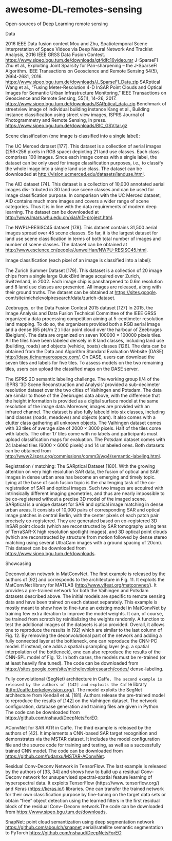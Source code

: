 # awesome-DL-remotes-sensing

Open-sources of  Deep Learning remote sensing

Data

2016 IEEE Data fusion context 
Mou and Zhu, Spatiotemporal Scene Interpretation of Space Videos via Deep Neural Network And Tracklet Analysis, 2016 IEEE GRSS Data Fusion Contest. https://www.sipeo.bgu.tum.de/downloads/gt4dfc16video.rar
J-SparseFI 
Zhu et al., Exploiting Joint Sparsity for Pan-sharpening – the J-SparseFI Algorithm. IEEE Transactions on Geoscience and Remote Sensing 54(5), 2664-2681, 2016. https://www.sipeo.bgu.tum.de/downloads/J_SparseFI_Data.zip
SARptical 
Wang et al., “Fusing Meter-Resolution 4-D InSAR Point Clouds and Optical Images for Semantic Urban Infrastructure Monitoring,” IEEE Transactions on Geoscience and Remote Sensing, 55(1), 14–26, 2017. https://www.sipeo.bgu.tum.de/downloads/SARptical_data.zip
Benchmark of streetview image of individual building instance 
Kang et al., Building instance classification using street view images, ISPRS Journal of Photogrammetry and Remote Sensing, in press. 
https://www.sipeo.bgu.tum.de/downloads/BIC_GSV.tar.gz



 
Scene classiﬁcation (one image is classiﬁed into a single label):
 
The UC Merced dataset [177]. This dataset is a collection of aerial images (256×256 pixels
in RGB space) depicting 21 land use classes. Each class comprises 100 images. Since each
image comes with a single label, the dataset can be only used for image classiﬁcation
purposes, i.e., to classify the whole image into a single land use class. The dataset can be
downloaded at http://vision.ucmerced.edu/datasets/landuse.html.

The AID dataset [74]. This dataset is a collection of 10,000 annotated aerial images dis-
tributed in 30 land use scene classes and can be used for image classiﬁcation purpose. In
comparison with the UC Merced dataset, AID contains much more images and covers a
wider range of scene categories. Thus it is in line with the data requirements of modern deep
learning. The dataset can be downloaded at http://www.lmars.whu.edu.cn/xia/AID-project.html.

The NWPU-RESISC45 dataset [178]. This dataset contains 31,500 aerial images spread over
45 scene classes. So far, it is the largest dataset for land use scene classiﬁcation in terms
of both total number of images and number of scene classes. The dataset can be obtained
at http://www.escience.cn/people/JunweiHan/NWPU-RESISC45.html.

 Image classiﬁcation (each pixel of an image is classiﬁed into a label):
 
 The Zurich Summer Dataset [179]. This dataset is a collection of 20 image chips from a
single large QuickBird image acquired over Zurich, Switzerland, in 2002. Each image chip
is pansharpened to 0.6m resolution and 8 land use classes are presented. All images are
released, along with their ground truths. The dataset can be obtained at https://sites.google.
com/site/michelevolpiresearch/data/zurich-dataset.

Zeebruges, or the Data Fusion Contest 2015 dataset [127] In 2015, the Image Analysis
and Data Fusion Technical Committee of the IEEE GRSS organized a data processing
competition aiming at 5-centimeter resolution land mapping. To do so, the organizers
provided both a RGB aerial image and a dense (65 pts/m 2 ) lidar point cloud over the
harbour of Zeebruges (Belgium). The data are organized on seven 100000 × 100000 pixels
tiles. All the tiles have been labeled densely in 8 land classes, including land use (building,
roads) and objects (vehicle, boats) classes [126]. The data can be obtained from the Data
and Algorithm Standard Evaluation Website (DASE) http://dase.ticinumaerospace.com/. On
DASE, users can download the seven tiles and labels for ﬁve tiles. To assess models on the
two remaining tiles, users can upload the classiﬁed maps on the DASE server.

The ISPRS 2D semantic labeling challenge. The working group II/4 of the ISPRS ‘3D
Scene Reconstruction and Analysis’ provided a sub-decimeter resolution dataset over the
two cities of Vaihingen and Potsdam. The data are similar to those of the Zeebruges data
above, with the difference that the height information is provided as a digital surface model
at the same resolution of the image data. Moreover, images are provided with an infrared
channel. The dataset is also fully labeeld into six classes, including land classes (roads,
meadows) and objects (cars). It also comes with a clutter class gathering all unknown
objects. The Vaihingen dataset comes with 33 tiles of average size of 2000 × 3000 pixels.
Half of the tiles come with labels. The other 17 tiles come with no labels and participants
must upload classiﬁcation maps for evaluation. The Potsdam dataset comes with 24 labeled
tiles (6000 × 6000 pixels) and 14 unlabeled ones. Both datasets can be obtained from
http://www2.isprs.org/commissions/comm3/wg4/semantic-labeling.html.

Registration / matching:
The SARptical Dataset [180]. With the growing attention on very high resolution SAR
data, the fusion of optical and SAR images in dense urban area has become an emerging
and timely topic. Lying at the base of such fusion topic is the challenging task of the co-
registration of SAR and optical images. Such two images are acquired with intrinsically
different imaging geometries, and thus are nearly impossible to be co-registered without a
precise 3D model of the imaged scene. SARptical is a unique dataset for SAR and optical
image matching in dense urban areas. It consists of 10,000 pairs of corresponding SAR and
optical image patches in central Berlin, with the center pixels of each patch pair precisely
co-registered. They are generated based on co-registered 3D InSAR point clouds (which
are reconstructed by SAR tomography using tens of TerraSAR-X high resolution spotlight
images), and 3D optical point clouds (which are reconstructed by structure from motion
followed by dense stereo matching using several UltraCam images with a ground spacing
of 20cm). This dataset can be downloaded from https://www.sipeo.bgu.tum.de/downloads.

Showcasing

Deconvolution network in MatConvNet. The ﬁrst example is released by the authors of [92]
and corresponds to the architecture in Fig. 11. It exploits the MatConvNet library for
MATLAB (http://www.vlfeat.org/matconvnet/). It provides a pre-trained network for both
the Vaihingen and Potsdam datasets described above. The initial models are speciﬁc to
remote sensing data and have been trained on each dataset separately. This example is
mostly meant to show how to ﬁne-tune an existing model in MatConvNet by training few
extra iteration to improve the model weights. It can, of course, be trained from scratch by
reinitializing the weights randomly. A function to test the additional images of the datasets
is also provided. Overall, it allows one to reproduce the results in [92] which are similar
to the last column of Fig. 12. By removing the deconvolutional part of the network and
adding a fully connected layer at the bottleneck, one can reproduce the CNN-PC model. If
instead, one adds a spatial upsampling layer (e.g. a spatial interpolation of the bottleneck),
one can also reproduce the results of the CNN-SPL model of Fig. 12. In both cases, the
models must be re-trained (or at least heavily ﬁne tuned).
The code can be downloaded from https://sites.google.com/site/michelevolpiresearch/codes/
dense-labeling.

 Fully convolutional (SegNet) architecture in Caff`e. The second example is released by the
authors of [142] and exploits the Caff`e library (http://caffe.berkeleyvision.org/). The model
exploits the SegNet architecture from Kendall et al. [181]. Authors release the pre-trained
model to reproduce the results of [142] on the Vaihingen dataset. The network conﬁguration,
database generation and training ﬁles are given in Python.
The code can be downloaded from https://github.com/nshaud/DeepNetsForEO.

AConvNet for SAR ATR in Caffe. The third example is released by the authors of [42]. It
implements a CNN-based SAR target recognition and demonstrates via the MSTAR dataset.
It includes the model conﬁguration ﬁle and the source code for training and testing, as well
as a successfully trained CNN model.
The code can be downloaded from https://github.com/fudanxu/MSTAR-AConvNet.


 Residual Conv-Deconv Network in TensorFlow. The last example is released by the authors
of [33, 34] and shows how to build up a residual Conv-Deconv network for unsupervised
spectral-spatial feature learning of hyperspectral data. It exploits TensorFlow (https://www.
tensorﬂow.org/) and Keras (https://keras.io/) libraries. One can transfer the trained network
for their own classiﬁcation purpose by ﬁne-tuning on the target data sets or obtain “free”
object detection using the learned ﬁlters in the ﬁrst residual block of the residual Conv-
Deconv network.The code can be downloaded from https://www.sipeo.bgu.tum.de/downloads.

SnapNet: point cloud semantization using deep segmentation network
https://github.com/aboulch/snapnet
 aerial/satellite semantic segmentation to PyTorch
 https://github.com/nshaud/DeepNetsForEO










